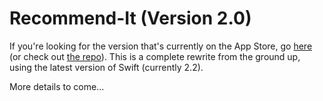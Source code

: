 # Recommend-It (Version 2.0)

If you're looking for the version that's currently on the App Store, go [here](https://itunes.apple.com/us/app/recommend-it/id951556200?ls=1&mt=8) (or check out [the repo](https://github.com/derrickshowers/RecommendIt)). This is a complete rewrite from the ground up, using the latest version of Swift (currently 2.2).

More details to come...
